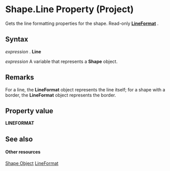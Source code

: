 
# Shape.Line Property (Project)
Gets the line formatting properties for the shape. Read-only  **[LineFormat](http://msdn.microsoft.com/en-us/library/office/ff194214%28v=office.15%29)** .

## Syntax

 _expression_ . **Line**

 _expression_ A variable that represents a **Shape** object.


## Remarks

For a line, the  **LineFormat** object represents the line itself; for a shape with a border, the **LineFormat** object represents the border.


## Property value

 **LINEFORMAT**


## See also


#### Other resources


[Shape Object](d2b32bcd-5595-a4a7-9772-feb25fd0103a.md)
[LineFormat](http://msdn.microsoft.com/en-us/library/office/ff194214%28v=office.15%29)
